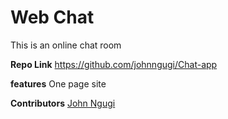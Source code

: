 # Web Chat

This is an online chat room

**Repo Link**
https://github.com/johnngugi/Chat-app

**features** One page site

**Contributors** [John Ngugi](https://github.com/johnngugi)
